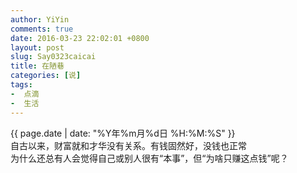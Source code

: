 ```yaml
---
author: YiYin
comments: true
date: 2016-03-23 22:02:01 +0800
layout: post
slug: Say0323caicai
title: 在陋巷
categories: [说]
tags:
-  点滴
-  生活
---
```

<div class="saying">
<div class="timestamp">{{ page.date | date: "%Y年%m月%d日 %H:%M:%S" }}</div>
自古以来，财富就和才华没有关系。有钱固然好，没钱也正常<br/>
为什么还总有人会觉得自己或别人很有“本事”，但“为啥只赚这点钱”呢？
</div>